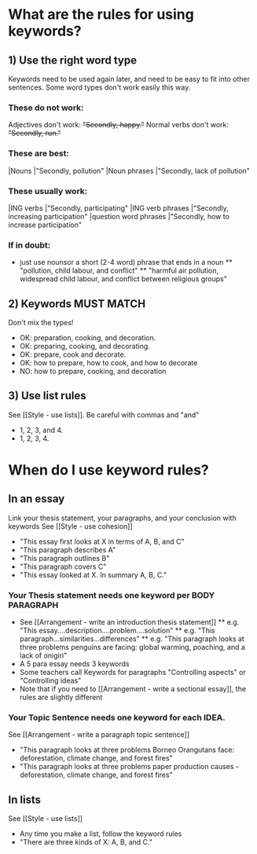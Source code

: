 # What are the rules for using keywords?
## 1) Use the right word type
Keywords need to be used again later, and need to be easy to fit into other sentences.
Some word types don't work easily this way.

### These do not work:
Adjectives don't work: ~~"Secondly, happy."~~
Normal verbs don't work: ~~"Secondly, run."~~

### These are best:
|Nouns 				|"Secondly, pollution"
|Noun phrases 		|"Secondly, lack of pollution"

### These usually work:
|ING verbs	 			|"Secondly, participating"
|ING verb phrases		|"Secondly, increasing participation"
|question word phrases 	|"Secondly, how to increase participation"


### If in doubt:
* just use nounsor a short (2-4 word) phrase that ends in a noun
** "pollution, child labour, and conflict"
** "harmful air pollution, widespread child labour, and conflict between religious groups"

## 2) Keywords MUST MATCH
Don't mix the types!
* OK: preparation, cooking, and decoration.
* OK: preparing, cooking, and decorating.
* OK: prepare, cook and decorate.
* OK: how to prepare, how to cook, and how to decorate
* NO: <red>how to</red> prepare, cook<red>ing</red>, and decora<red>tion</red>

## 3) Use list rules
See [[Style - use lists]].
Be careful with commas and "and"
* 1, 2, 3<blue>, and</blue> 4.
* 1, 2, 3<red>, </red> 4.

# When do I use keyword rules?
## In an essay
Link your thesis statement, your paragraphs, and your conclusion with keywords
See [[Style - use cohesion]]
+ "This essay first looks at X in terms of  A, B, and C"
+ "This paragraph describes A"
+ "This paragraph outlines B"
+ "This paragraph covers C"
+ "This essay looked at X. In summary A, B, C."



### Your Thesis statement needs one keyword per BODY PARAGRAPH
* See [[Arrangement - write an introduction thesis statement]]
** e.g. "This essay....description....problem....solution"
** e.g. "This paragraph...similarities...differences"
** e.g. "This paragraph looks at three problems penguins are facing: global warming, poaching, and a lack of onigiri"
* A 5 para essay needs 3 keywords
* Some teachers call Keywords for paragraphs "Controlling aspects" or "Controlling ideas"
* Note that if you need to [[Arrangement - write a sectional essay]], the rules are slightly different

### Your Topic Sentence needs one keyword for each IDEA.
See [[Arrangement - write a paragraph topic sentence]]
* "This paragraph looks at three problems Borneo Orangutans face: deforestation, climate change, and forest fires"
* "This paragraph looks at three problems paper production causes - deforestation, climate change, and forest fires"

## In lists
See [[Style - use lists]]
* Any time you make a list, follow the keyword rules
* "There are three kinds of X: A, B, and C."


